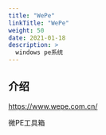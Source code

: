 ```yaml
---
title: "WePe"
linkTitle: "WePe"
weight: 50
date: 2021-01-18
description: >
  windows pe系统
---
```


## 介绍

https://www.wepe.com.cn/

微PE工具箱